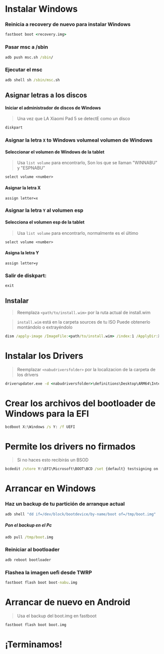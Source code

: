 # Instalar Windows

### Reinicia a recovery de nuevo para instalar Windows

```cmd
fastboot boot <recovery.img>
```

### Pasar msc a /sbin

```cmd
adb push msc.sh /sbin/
```

### Ejecutar el msc 

```cmd
adb shell sh /sbin/msc.sh
```

## Asignar letras a los discos
  

#### Iniciar el administrador de discos de Windows

> Una vez que LA Xiaomi Pad 5 se detectE como un disco

```cmd
diskpart
```


### Asignar la letra `X` to Windows volumeal volumen de Windows

#### Seleccionar el volumen de Windows de la tablet
> Usa `list volume` para encontrarlo, Son los que se llaman "WINNABU" y "ESPNABU"

```diskpart
select volume <number>
```

#### Asignar la letra X
```diskpart
assign letter=x
```

### Asignar la letra `Y` al volumen esp

#### Selecciona el volumen esp de la tablet
> Usa `list volume` para encontrarlo, normalmente es el último

```diskpart
select volume <number>
```

#### Asigna la letra Y

```diskpart
assign letter=y
```

### Salir de diskpart:
```diskpart
exit
```

  
  

## Instalar

> Reemplaza `<path/to/install.wim>` por la ruta actual de install.wim 

> `install.wim` está en la carpeta sources de tu ISO
> Puede obtenerlo montándolo o extrayéndolo

```cmd
dism /apply-image /ImageFile:<path/to/install.wim> /index:1 /ApplyDir:X:\
```

# Instalar los Drivers

> Reemplazar `<nabudriversfolder>` por la localizacion de la carpeta de los drivers

```cmd
driverupdater.exe -d <nabudriversfolder>\definitions\Desktop\ARM64\Internal\nabu.txt -r <nabudriversfolder> -p X:
```

  

# Crear los archivos del bootloader de Windows para la EFI 

```cmd
bcdboot X:\Windows /s Y: /f UEFI
```

  
  

# Permite los drivers no firmados

> Si no haces esto recibirás un BSOD

```cmd
bcdedit /store Y:\EFI\Microsoft\BOOT\BCD /set {default} testsigning on
```

# Arrancar en Windows

### Haz un backup de tu partición de arranque actual

```cmd
adb shell "dd if=/dev/block/bootdevice/by-name/boot of=/tmp/boot.img"
```

##### Pon el backup en el Pc

```cmd
adb pull /tmp/boot.img
```

### Reiniciar al bootloader

```cmd
adb reboot bootloader
```

### Flashea la imagen uefi desde TWRP

```cmd
fastboot flash boot boot-nabu.img
```

# Arrancar de nuevo en Android
> Usa el backup del boot.img en fastboot

```cmd
fastboot flash boot boot.img
```

# ¡Terminamos!
